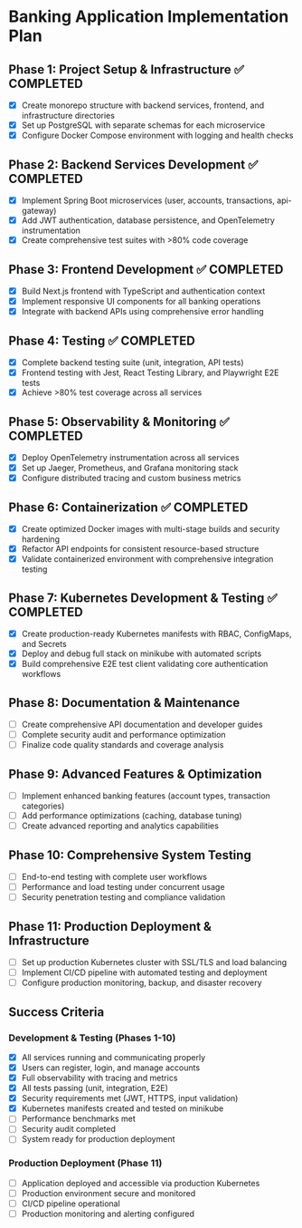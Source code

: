 # Banking Application Implementation Plan

## Phase 1: Project Setup & Infrastructure ✅ COMPLETED
- [x] Create monorepo structure with backend services, frontend, and infrastructure directories
- [x] Set up PostgreSQL with separate schemas for each microservice
- [x] Configure Docker Compose environment with logging and health checks

## Phase 2: Backend Services Development ✅ COMPLETED
- [x] Implement Spring Boot microservices (user, accounts, transactions, api-gateway)
- [x] Add JWT authentication, database persistence, and OpenTelemetry instrumentation
- [x] Create comprehensive test suites with >80% code coverage

## Phase 3: Frontend Development ✅ COMPLETED
- [x] Build Next.js frontend with TypeScript and authentication context
- [x] Implement responsive UI components for all banking operations
- [x] Integrate with backend APIs using comprehensive error handling

## Phase 4: Testing ✅ COMPLETED
- [x] Complete backend testing suite (unit, integration, API tests)
- [x] Frontend testing with Jest, React Testing Library, and Playwright E2E tests
- [x] Achieve >80% test coverage across all services

## Phase 5: Observability & Monitoring ✅ COMPLETED
- [x] Deploy OpenTelemetry instrumentation across all services
- [x] Set up Jaeger, Prometheus, and Grafana monitoring stack
- [x] Configure distributed tracing and custom business metrics

## Phase 6: Containerization ✅ COMPLETED
- [x] Create optimized Docker images with multi-stage builds and security hardening
- [x] Refactor API endpoints for consistent resource-based structure
- [x] Validate containerized environment with comprehensive integration testing

## Phase 7: Kubernetes Development & Testing ✅ COMPLETED
- [x] Create production-ready Kubernetes manifests with RBAC, ConfigMaps, and Secrets
- [x] Deploy and debug full stack on minikube with automated scripts
- [x] Build comprehensive E2E test client validating core authentication workflows

## Phase 8: Documentation & Maintenance
- [ ] Create comprehensive API documentation and developer guides
- [ ] Complete security audit and performance optimization
- [ ] Finalize code quality standards and coverage analysis

## Phase 9: Advanced Features & Optimization
- [ ] Implement enhanced banking features (account types, transaction categories)
- [ ] Add performance optimizations (caching, database tuning)
- [ ] Create advanced reporting and analytics capabilities

## Phase 10: Comprehensive System Testing
- [ ] End-to-end testing with complete user workflows
- [ ] Performance and load testing under concurrent usage
- [ ] Security penetration testing and compliance validation

## Phase 11: Production Deployment & Infrastructure
- [ ] Set up production Kubernetes cluster with SSL/TLS and load balancing
- [ ] Implement CI/CD pipeline with automated testing and deployment
- [ ] Configure production monitoring, backup, and disaster recovery

## Success Criteria

### Development & Testing (Phases 1-10)
- [x] All services running and communicating properly
- [x] Users can register, login, and manage accounts
- [x] Full observability with tracing and metrics
- [x] All tests passing (unit, integration, E2E)
- [x] Security requirements met (JWT, HTTPS, input validation)
- [x] Kubernetes manifests created and tested on minikube
- [ ] Performance benchmarks met
- [ ] Security audit completed
- [ ] System ready for production deployment

### Production Deployment (Phase 11)
- [ ] Application deployed and accessible via production Kubernetes
- [ ] Production environment secure and monitored
- [ ] CI/CD pipeline operational
- [ ] Production monitoring and alerting configured